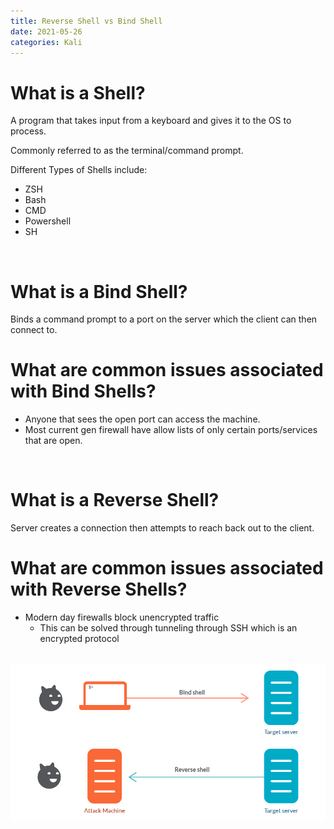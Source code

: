 ```yaml
---
title: Reverse Shell vs Bind Shell
date: 2021-05-26
categories: Kali
---
```


# What is a Shell?
 A program that takes input from a keyboard and gives it to the OS to process.

Commonly referred to as the terminal/command prompt.

Different Types of Shells include:
- ZSH
- Bash
- CMD
- Powershell
- SH

<br>

# What is a Bind Shell?

Binds a command prompt to a port on the server which the client can then connect to.

# What are common issues associated with Bind Shells?
- Anyone that sees the open port can access the machine.
- Most current gen firewall have allow lists of only certain ports/services that are open.

<br>

# What is a Reverse Shell?

Server creates a connection then attempts to reach back out to the client. 

# What are common issues associated with Reverse Shells?
- Modern day firewalls block unencrypted traffic
    - This can be solved through tunneling through SSH which is an encrypted protocol

<br>

<img src="/assets/resources/shells/shells.png">

